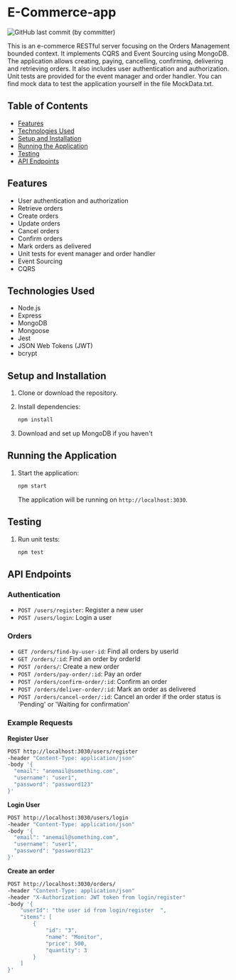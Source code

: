 # E-Commerce-app

<img alt="GitHub last commit (by committer)" src="https://img.shields.io/github/last-commit/RumenMoysev/E-Commerce-app">

This is an e-commerce RESTful server focusing on the Orders Management bounded context. It implements CQRS and Event Sourcing using MongoDB. The application allows creating, paying, cancelling, confirming, delivering and retrieving orders. It also includes user authentication and authorization. Unit tests are provided for the event manager and order handler. You can find mock data to test the application yourself in the file MockData.txt.

## Table of Contents

- [Features](#features)
- [Technologies Used](#technologies-used)
- [Setup and Installation](#setup-and-installation)
- [Running the Application](#running-the-application)
- [Testing](#testing)
- [API Endpoints](#api-endpoints)

## Features

- User authentication and authorization
- Retrieve orders
- Create orders
- Update orders
- Cancel orders
- Confirm orders
- Mark orders as delivered
- Unit tests for event manager and order handler
- Event Sourcing
- CQRS

## Technologies Used

- Node.js
- Express
- MongoDB
- Mongoose
- Jest
- JSON Web Tokens (JWT)
- bcrypt

## Setup and Installation

1. Clone or download the repository.

2. Install dependencies:

    ```bash
    npm install
    ```

4. Download and set up MongoDB if you haven't

## Running the Application

1. Start the application:

    ```bash
    npm start
    ```

    The application will be running on `http://localhost:3030`.

## Testing

1. Run unit tests:

    ```bash
    npm test
    ```

## API Endpoints

### Authentication

- `POST /users/register`: Register a new user
- `POST /users/login`: Login a user

### Orders

- `GET /orders/find-by-user-id`: Find all orders by userId
- `GET /orders/:id`: Find an order by orderId
- `POST /orders/`: Create a new order
- `POST /orders/pay-order/:id`: Pay an order
- `POST /orders/confirm-order/:id`: Confirm an order
- `POST /orders/deliver-order/:id`: Mark an order as delivered
- `POST /orders/cancel-order/:id`: Cancel an order if the order status is 'Pending' or 'Waiting for confirmation'

### Example Requests

**Register User**

```bash
POST http://localhost:3030/users/register
-header "Content-Type: application/json"
-body '{
  "email": "anemail@something.com",
  "username": "user1",
  "password": "password123"
}'
```

**Login User**

```bash
POST http://localhost:3030/users/login
-header "Content-Type: application/json"
-body '{
  "email": "anemail@something.com",
  "username": "user1",
  "password": "password123"
}'
```

**Create an order** 

```bash
POST http://localhost:3030/orders/
-header "Content-Type: application/json"
-header "X-Authorization: JWT token from login/register"
-body '{
    "userId": "the user id from login/register  ",
    "items": [
        {
            "id": "3",
            "name": "Monitor",
            "price": 500,
            "quantity": 3
        }
    ]
}'
```